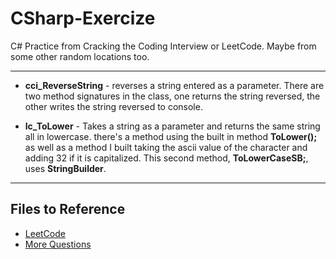 # CSharp-Exercize

C# Practice from Cracking the Coding Interview or LeetCode. Maybe from some other random locations too.

-----------

- **cci_ReverseString** - reverses a string entered as a parameter. There are two method signatures in the class, one returns the string reversed, the other writes the string reversed to console.

- **lc_ToLower** - Takes a string as a parameter and returns the same string all in lowercase.
there's a method using the built in method **ToLower();** as well as a method I built taking the ascii value of the character and adding 32 if it is capitalized. This second method, **ToLowerCaseSB;**, uses **StringBuilder**.

-----------

## Files to Reference

- [LeetCode](www.leetcode.com)
- [More Questions](https://ankitsharmablogs.com/csharp-coding-questions-for-technical-interviews/)
